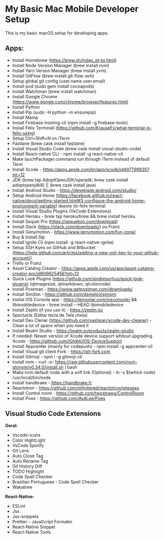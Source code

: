 # My Basic Mac Mobile Developer Setup

This is my basic macOS setup for developing apps.

## Apps:
- Install Homebrew (https://brew.sh/index_pt-br.html)
- Install Node Version Manager (brew install nvm)
- Install Yarn Verson Manager (brew install yvm)
- Install GitFlow (brew install git-flow-avh)
- Setup global git config (user.name user.email)
- Install pod (sudo gem install cocoapods)
- Install Watchman (brew install watchman)
- Install Google Chrome (https://www.google.com/chrome/browser/features.html)
- Install Python
- Install Pip (sudo -H python -m ensurepip)
- Install Mamp
- Install Firebase-hosting-cli (npm install -g firebase-tools)
- Install Felix Terminall (https://github.com/KrauseFx/what-terminal-is-felix-using)
- Setup Ctrl+Shift+N on iTerm
- Fastlane (brew cask install fastlane)
- Install Visual Studio Code (brew cask install visual-studio-code)
- Install React-native CLI - npm install -g react-native-cli
- Make lauchPackager.command run through iTerm instead of default Term
- Install Xcode - https://apps.apple.com/br/app/xcode/id497799835?mt=12
- JDK (brew tap AdoptOpenJDK/openjdk; brew cask install adoptopenjdk8) || (brew cask install java)
- Install Android Studio - https://developer.android.com/studio/
- Setup Android Home (https://facebook.github.io/react-native/docs/getting-started.html#3-configure-the-android-home-environment-variable) depois do felix terminal
- Install Visual Studio Plugins (VsCode Extensions)
- Install Heroku - brew tap heroku/brew && brew install heroku
- Install Sequel Pro (https://sequelpro.com/download)
- Install Slack (https://slack.com/downloads/) ou Franz
- Install Genymotion - https://www.genymotion.com/fun-zone/
- Buy & Install Sip
- Install Ignite Cli (npm install -g react-native-ignite)
- Setup SSH Kyes on GitHub and Bitbucket (https://help.github.com/articles/adding-a-new-ssh-key-to-your-github-account/)
- Trello or Franz
- Asset Catalog Creator - https://apps.apple.com/us/app/asset-catalog-creator-pro/id809625456?mt=12
- Quick Look Plugins (https://github.com/sindresorhus/quick-look-plugins) (qlimagesize, qlmarkdown, qlcolorcode)
- Install Postman - https://www.getpostman.com/downloads/
- Install SimSim - https://github.com/dsmelov/simsim
- Instlal iOS Console app - https://lemonjar.com/iosconsole/ && libimobiledevice - brew install --HEAD libimobiledevice
- Install Zeplin (if you use it) - https://zeplin.io/
- Spectacle (Editar tecla de Tela cheia)
- Install Dev Clenar (https://github.com/vashpan/xcode-dev-cleaner) - Clean a lot of space when you need it
- Install Realm Studio - https://realm.io/products/realm-studio
- If needed: Newer version of Xcode device support whitout upgrading Xcode - https://github.com/iGhibli/iOS-DeviceSupport
- Install Appcenter (mainly for codepush) -  npm install -g appcenter-cli
- Install Visual git client Fork - https://git-fork.com
- Install Gitmoji - npm i -g gitmoji-cli
- Install nvm - curl -o- https://raw.githubusercontent.com/nvm-sh/nvm/v0.34.0/install.sh | bash
- Make nvm default node with a soft link (Optional) - ln -s $(which node) /usr/local/bin/node
- Install handbrake - https://handbrake.fr
- Reactotron - https://github.com/infinitered/reactotron/releases
- Install Control room - https://github.com/twostraws/ControlRoom
- Install Poes - https://github.com/AvdLee/Poes
## Visual Studio Code Extensions

**Geral:**
- Vscode-icons
- Color HightLight
- VsCode Spotify
- Git Lens
- Auto Close Tag
- Auto Rename Tag
- Git History Diff
- TODO Highlight
- Code Spell Checker
- Brazilian Portuguese - Code Spell Checker
- Wakatime

**React-Native:**
- ESLint
- Jsx
- Jsx-snippets
- Prettier - JavaScript Formater
- React-Native Snippet
- React-Native Tools

